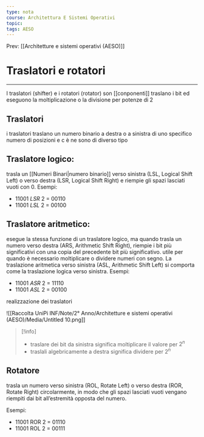 ```yaml
---
type: nota
course: Architettura E Sistemi Operativi
topic: 
tags: AESO
---
```


Prev: [[Architetture e sistemi operativi (AESO)]]

# Traslatori e rotatori
---

I traslatori (shifter) e i rotatori (rotator) son [[conponenti]]  traslano i bit ed eseguono la moltiplicazione o la divisione per potenze di 2

## Traslatori

i traslatori traslano un numero binario a destra o a sinistra di uno specifico numero di posizioni e c è ne sono di diverso tipo

## Traslatore logico:

trasla un [[Numeri Binari|numero binario]] verso sinistra (LSL, Logical Shift Left)
o verso destra (LSR, Logical Shift Right) e riempie gli spazi lasciati vuoti con 0. 
Esempi:
- 11001 _LSR_ 2 = 00110
- 11001 _LSL_ 2 = 00100

## Traslatore aritmetico:

esegue la stessa funzione di un traslatore logico, ma quando trasla un numero verso destra (ARS, Arithmetic Shift Right), riempie i bit più significativi con una copia del precedente bit più significativo. utile per quando è necessario moltiplicare o dividere numeri con segno. La traslazione aritmetica verso sinistra (ASL, Arithmetic Shift Left) si comporta come la traslazione logica verso sinistra.
Esempi:

- 11001 _ASR_  2 = 11110
- 11001 _ASL_ 2 = 00100

realizzazione dei traslatori

![[Raccolta UniPi INF/Note/2° Anno/Architetture e sistemi operativi (AESO)/Media/Untitled 10.png]]

>[!info]
>- traslare dei bit da sinistra significa moltiplicare il valore per $2^n$ 
>- traslali algebricamente a destra significa dividere per $2^n$

## Rotatore

trasla un numero verso sinistra (ROL, Rotate Left) o verso destra
(ROR, Rotate Right) circolarmente, in modo che gli spazi lasciati vuoti vengano riempiti dai bit all’estremità opposta del numero.

Esempi:

- 11001 ROR 2 = 01110
- 11001 ROL 2 = 00111
